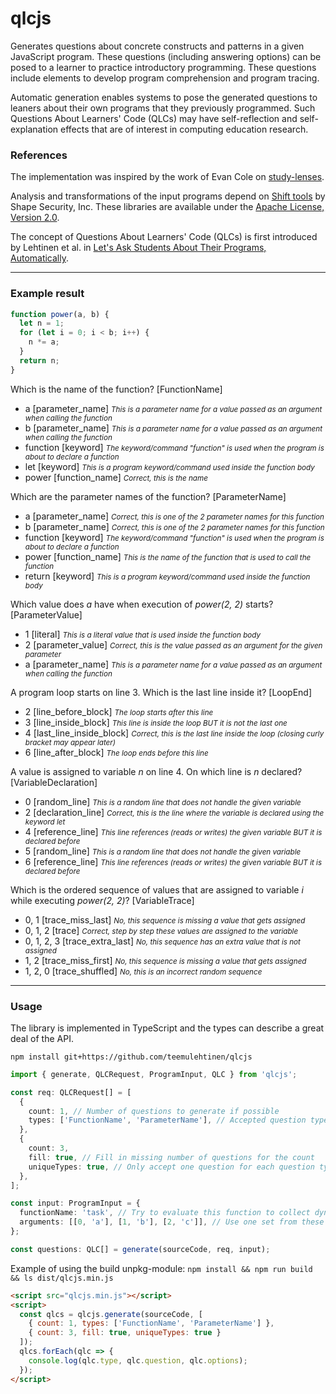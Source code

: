 # qlcjs

Generates questions about concrete constructs and patterns in a given
JavaScript program. These questions (including answering options) can be posed
to a learner to practice introductory programming. These questions include
elements to develop program comprehension and program tracing.

Automatic generation enables systems to pose the generated questions to leaners
about their own programs that they previously programmed. Such Questions About
Learners' Code (QLCs) may have self-reflection and self-explanation effects
that are of interest in computing education research.

### References

The implementation was inspired by the work of Evan Cole on
[study-lenses](https://github.com/colevandersWands/study-lenses).

Analysis and transformations of the input programs depend on
[Shift tools](https://shift-ast.org/) by Shape Security, Inc.
These libraries are available under the
[Apache License, Version 2.0](http://www.apache.org/licenses/LICENSE-2.0).

The concept of Questions About Learners' Code (QLCs) is first introduced by Lehtinen et al. in
[Let's Ask Students About Their Programs, Automatically](https://doi.org/10.1109/ICPC52881.2021.00054).

---

### Example result

```TypeScript
function power(a, b) {
  let n = 1;
  for (let i = 0; i < b; i++) {
    n *= a;
  }
  return n;
}
```

Which is the name of the function? [FunctionName]
* a [parameter_name] _<small>This is a parameter name for a value passed as an argument when calling the function</small>_
* b [parameter_name] _<small>This is a parameter name for a value passed as an argument when calling the function</small>_
* function [keyword] _<small>The keyword/command "function" is used when the program is about to declare a function</small>_
* let [keyword] _<small>This is a program keyword/command used inside the function body</small>_
* power [function_name] _<small>Correct, this is the name</small>_

Which are the parameter names of the function? [ParameterName]
* a [parameter_name] _<small>Correct, this is one of the 2 parameter names for this function</small>_
* b [parameter_name] _<small>Correct, this is one of the 2 parameter names for this function</small>_
* function [keyword] _<small>The keyword/command "function" is used when the program is about to declare a function</small>_
* power [function_name] _<small>This is the name of the function that is used to call the function</small>_
* return [keyword] _<small>This is a program keyword/command used inside the function body</small>_

Which value does <em>a</em> have when execution of <em>power(2, 2)</em> starts? [ParameterValue]
* 1 [literal] _<small>This is a literal value that is used inside the function body</small>_
* 2 [parameter_value] _<small>Correct, this is the value passed as an argument for the given parameter</small>_
* a [parameter_name] _<small>This is a parameter name for a value passed as an argument when calling the function</small>_

A program loop starts on line 3. Which is the last line inside it? [LoopEnd]
* 2 [line_before_block] _<small>The loop starts after this line</small>_
* 3 [line_inside_block] _<small>This line is inside the loop BUT it is not the last one</small>_
* 4 [last_line_inside_block] _<small>Correct, this is the last line inside the loop (closing curly bracket may appear later)</small>_
* 6 [line_after_block] _<small>The loop ends before this line</small>_

A value is assigned to variable <em>n</em> on line 4. On which line is <em>n</em> declared? [VariableDeclaration]
* 0 [random_line] _<small>This is a random line that does not handle the given variable</small>_
* 2 [declaration_line] _<small>Correct, this is the line where the variable is declared using the keyword let</small>_
* 4 [reference_line] _<small>This line references (reads or writes) the given variable BUT it is declared before</small>_
* 5 [random_line] _<small>This is a random line that does not handle the given variable</small>_
* 6 [reference_line] _<small>This line references (reads or writes) the given variable BUT it is declared before</small>_

Which is the ordered sequence of values that are assigned to variable <em>i</em> while executing <em>power(2, 2)</em>? [VariableTrace]
* 0, 1 [trace_miss_last] _<small>No, this sequence is missing a value that gets assigned</small>_
* 0, 1, 2 [trace] _<small>Correct, step by step these values are assigned to the variable</small>_
* 0, 1, 2, 3 [trace_extra_last] _<small>No, this sequence has an extra value that is not assigned</small>_
* 1, 2 [trace_miss_first] _<small>No, this sequence is missing a value that gets assigned</small>_
* 1, 2, 0 [trace_shuffled] _<small>No, this is an incorrect random sequence</small>_

---

### Usage

The library is implemented in TypeScript and the types can describe a great deal of the API.

    npm install git+https://github.com/teemulehtinen/qlcjs

```TypeScript
import { generate, QLCRequest, ProgramInput, QLC } from 'qlcjs';

const req: QLCRequest[] = [
  {
    count: 1, // Number of questions to generate if possible
    types: ['FunctionName', 'ParameterName'], // Accepted question types
  },
  {
    count: 3,
    fill: true, // Fill in missing number of questions for the count
    uniqueTypes: true, // Only accept one question for each question type
  },
];

const input: ProgramInput = {
  functionName: 'task', // Try to evaluate this function to collect dynamic data
  arguments: [[0, 'a'], [1, 'b'], [2, 'c']], // Use one set from these arguments
};

const questions: QLC[] = generate(sourceCode, req, input);
```

Example of using the build unpkg-module:
`npm install && npm run build && ls dist/qlcjs.min.js`

```HTML
<script src="qlcjs.min.js"></script>
<script>
  const qlcs = qlcjs.generate(sourceCode, [
    { count: 1, types: ['FunctionName', 'ParameterName'] },
    { count: 3, fill: true, uniqueTypes: true }
  ]);
  qlcs.forEach(qlc => {
    console.log(qlc.type, qlc.question, qlc.options);
  });
</script>
```
